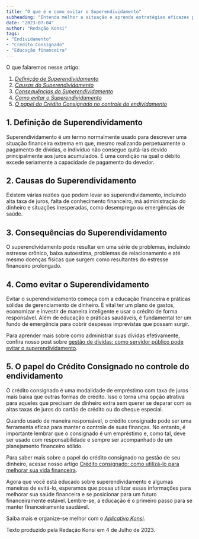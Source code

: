 ```yaml
---
title: "O que é e como evitar o Superendividamento"
subheading: "Entenda melhor a situação e aprenda estratégias eficazes para evitar o superendividamento"
date: "2023-07-04"
author: "Redação Konsi"
tags:
- "Endividamento"
- "Crédito Consignado"
- "Educação financeira"
---
```


O que falaremos nesse artigo:
1. [*Definição de Superendividamento*](#definicao)
2. [*Causas do Superendividamento*](#causas)
3. [*Consequências do Superendividamento*](#consequencias)
4. [*Como evitar o Superendividamento*](#evitar)
5. [*O papel do Crédito Consignado no controle do endividamento*](#creditoconsignado)

## 1. Definição de Superendividamento <a id='definicao'></a>

Superendividamento é um termo normalmente usado para descrever uma situação financeira extrema em que, mesmo realizando perpetuamente o pagamento de dívidas, o indivíduo não consegue quitá-las devido principalmente aos juros acumulados. É uma condição na qual o débito excede seriamente a capacidade de pagamento do devedor. 

## 2. Causas do Superendividamento <a id='causas'></a>

Existem várias razões que podem levar ao superendividamento, incluindo alta taxa de juros, falta de conhecimento financeiro, má administração do dinheiro e situações inesperadas, como desemprego ou emergências de saúde.

## 3. Consequências do Superendividamento <a id='consequencias'></a>

O superendividamento pode resultar em uma série de problemas, incluindo estresse crônico, baixa autoestima, problemas de relacionamento e até mesmo doenças físicas que surgem como resultantes do estresse financeiro prolongado.

## 4. Como evitar o Superendividamento <a id='evitar'></a>

Evitar o superendividamento começa com a educação financeira e práticas sólidas de gerenciamento de dinheiro. É vital ter um plano de gastos, economizar e investir de maneira inteligente e usar o crédito de forma responsável. Além de educação e práticas saudáveis, é fundamental ter um fundo de emergência para cobrir despesas imprevistas que possam surgir.

Para aprender mais sobre como administrar suas dívidas efetivamente, confira nosso post sobre [gestão de dívidas: como servidor público pode evitar o superendividamento](https://konsi.com.br/postagens/gesto-de-dvidas-como-servidor-pblico-pode-evitar-o-superendividamento).

## 5. O papel do Crédito Consignado no controle do endividamento <a id='creditoconsignado'></a>

O crédito consignado é uma modalidade de empréstimo com taxa de juros mais baixa que outras formas de crédito. Isso o torna uma opção atrativa para aqueles que precisam de dinheiro extra sem querer se deparar com as altas taxas de juros do cartão de crédito ou do cheque especial.

Quando usado de maneira responsável, o crédito consignado pode ser uma ferramenta eficaz para manter o controle de suas finanças. No entanto, é importante lembrar que o consignado é um empréstimo e, como tal, deve ser usado com responsabilidade e sempre ser acompanhado de um planejamento financeiro sólido.

Para saber mais sobre o papel do crédito consignado na gestão de seu dinheiro, acesse nosso artigo [Crédito consignado: como utilizá-lo para melhorar sua vida financeira](https://konsi.com.br/postagens/crdito-consignado-como-utiliz-lo-para-melhorar-sua-vida-financeira).

Agora que você está educado sobre superendividamento e algumas maneiras de evitá-lo, esperamos que possa utilizar essas informações para melhorar sua saúde financeira e se posicionar para um futuro financeiramente estável. Lembre-se, a educação é o primeiro passo para se manter financeiramente saudável.

Saiba mais e organize-se melhor com o [_Aplicativo Konsi_](https://konsi.com.br/download_app).

Texto produzido pela Redação Konsi em 4 de Julho de 2023.